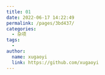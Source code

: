 ```yaml
---
title: 01
date: 2022-06-17 14:22:49
permalink: /pages/3bd437/
categories:
  - 杂项
tags:
  - 
author: 
  name: xugaoyi
  link: https://github.com/xugaoyi
---
```

